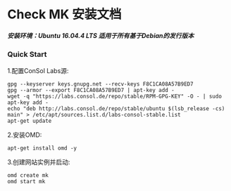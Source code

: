 Check MK 安装文档
=================
##### 安装环境：Ubuntu 16.04.4 LTS 适用于所有基于Debian的发行版本
### Quick Start ###
1.配置ConSol Labs源:
```
gpg --keyserver keys.gnupg.net --recv-keys F8C1CA08A57B9ED7
gpg --armor --export F8C1CA08A57B9ED7 | apt-key add -
wget -q "https://labs.consol.de/repo/stable/RPM-GPG-KEY" -O - | sudo apt-key add -
echo "deb http://labs.consol.de/repo/stable/ubuntu $(lsb_release -cs) main" > /etc/apt/sources.list.d/labs-consol-stable.list
apt-get update
```
2.安装OMD:
```
apt-get install omd -y
```
3.创建网站实例并启动:
```
omd create mk
omd start mk
```
